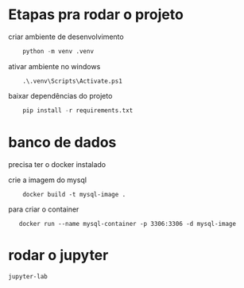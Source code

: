 # Etapas pra rodar o projeto

criar ambiente de desenvolvimento

``` python
    python -m venv .venv
```

ativar ambiente no windows

``` shell
    .\.venv\Scripts\Activate.ps1
```

baixar dependências do projeto

``` python
    pip install -r requirements.txt
```

# banco de dados

precisa ter o docker instalado

crie a imagem do mysql
``` shell
    docker build -t mysql-image .
```

para criar o container
 ```shell
    docker run --name mysql-container -p 3306:3306 -d mysql-image
 ```

 # rodar o jupyter

 ``` shell
 jupyter-lab
 ```